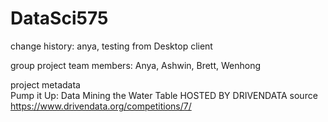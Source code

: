 # DataSci575
change history: anya, testing from Desktop client

group project
team members: Anya, Ashwin, Brett, Wenhong

project metadata  
Pump it Up: Data Mining the Water Table
HOSTED BY DRIVENDATA
source https://www.drivendata.org/competitions/7/
